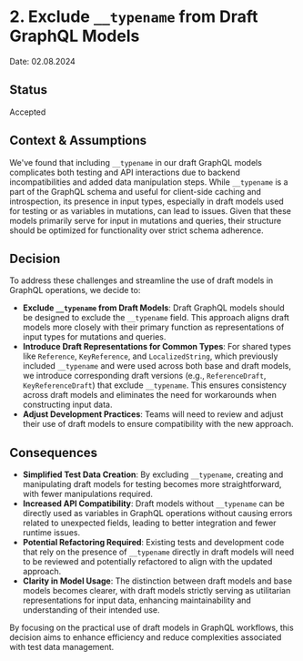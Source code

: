 # 2. Exclude `__typename` from Draft GraphQL Models

Date: 02.08.2024

## Status

Accepted

## Context & Assumptions

We've found that including `__typename` in our draft GraphQL models complicates both testing and API interactions due to backend incompatibilities and added data manipulation steps. While `__typename` is a part of the GraphQL schema and useful for client-side caching and introspection, its presence in input types, especially in draft models used for testing or as variables in mutations, can lead to issues. Given that these models primarily serve for input in mutations and queries, their structure should be optimized for functionality over strict schema adherence.

## Decision

To address these challenges and streamline the use of draft models in GraphQL operations, we decide to:

- **Exclude `__typename` from Draft Models**: Draft GraphQL models should be designed to exclude the `__typename` field. This approach aligns draft models more closely with their primary function as representations of input types for mutations and queries.
- **Introduce Draft Representations for Common Types**: For shared types like `Reference`, `KeyReference`, and `LocalizedString`, which previously included `__typename` and were used across both base and draft models, we introduce corresponding draft versions (e.g., `ReferenceDraft`, `KeyReferenceDraft`) that exclude `__typename`. This ensures consistency across draft models and eliminates the need for workarounds when constructing input data.
- **Adjust Development Practices**: Teams will need to review and adjust their use of draft models to ensure compatibility with the new approach.

## Consequences

- **Simplified Test Data Creation**: By excluding `__typename`, creating and manipulating draft models for testing becomes more straightforward, with fewer manipulations required.
- **Increased API Compatibility**: Draft models without `__typename` can be directly used as variables in GraphQL operations without causing errors related to unexpected fields, leading to better integration and fewer runtime issues.
- **Potential Refactoring Required**: Existing tests and development code that rely on the presence of `__typename` directly in draft models will need to be reviewed and potentially refactored to align with the updated approach.
- **Clarity in Model Usage**: The distinction between draft models and base models becomes clearer, with draft models strictly serving as utilitarian representations for input data, enhancing maintainability and understanding of their intended use.

By focusing on the practical use of draft models in GraphQL workflows, this decision aims to enhance efficiency and reduce complexities associated with test data management.
